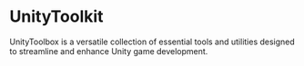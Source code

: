 # UnityToolkit
UnityToolbox is a versatile collection of essential tools and utilities designed to streamline and enhance Unity game development. 
